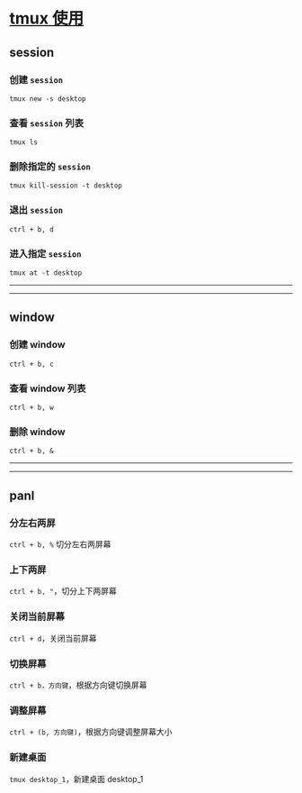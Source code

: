 # [tmux 使用]()

## **session**

### 创建 `session`

```shell
tmux new -s desktop
```

### 查看 `session` 列表

```shell
tmux ls
```

### 删除指定的 `session`

```shell
tmux kill-session -t desktop
```

### 退出 `session`

`ctrl + b, d`

### 进入指定 `session`

```shell
tmux at -t desktop
```

---

---


## window

### 创建 window

```ctrl + b, c```

### 查看 window 列表

```ctrl + b, w```

### 删除 window

```ctrl + b, &```

---

---

## panl

### 分左右两屏

`ctrl + b, %` 切分左右两屏幕

### 上下两屏

`ctrl + b, "`，切分上下两屏幕

### 关闭当前屏幕

`ctrl + d`，关闭当前屏幕

### 切换屏幕

`ctrl + b，方向键`，根据方向键切换屏幕

### 调整屏幕

`ctrl + (b, 方向键)`，根据方向键调整屏幕大小

### 新建桌面

`tmux desktop_1`，新建桌面 desktop_1

### 
